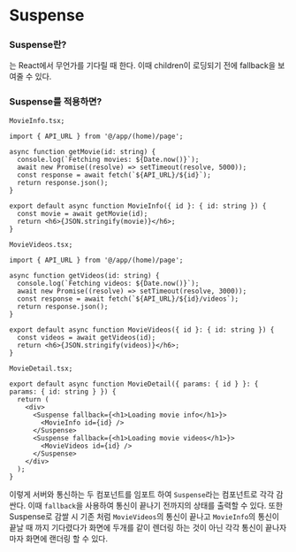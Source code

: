 # Suspense

### Suspense란?

<Suspense>는 React에서 무언가를 기다릴 때 한다. 이때 children이 로딩되기 전에 fallback을 보여줄 수 있다.

### Suspense를 적용하면?

```tsx
MovieInfo.tsx;

import { API_URL } from '@/app/(home)/page';

async function getMovie(id: string) {
  console.log(`Fetching movies: ${Date.now()}`);
  await new Promise((resolve) => setTimeout(resolve, 5000));
  const response = await fetch(`${API_URL}/${id}`);
  return response.json();
}

export default async function MovieInfo({ id }: { id: string }) {
  const movie = await getMovie(id);
  return <h6>{JSON.stringify(movie)}</h6>;
}
```

```tsx
MovieVideos.tsx;

import { API_URL } from '@/app/(home)/page';

async function getVideos(id: string) {
  console.log(`Fetching videos: ${Date.now()}`);
  await new Promise((resolve) => setTimeout(resolve, 3000));
  const response = await fetch(`${API_URL}/${id}/videos`);
  return response.json();
}

export default async function MovieVideos({ id }: { id: string }) {
  const videos = await getVideos(id);
  return <h6>{JSON.stringify(videos)}</h6>;
}
```

```tsx
MovieDetail.tsx;

export default async function MovieDetail({ params: { id } }: { params: { id: string } }) {
  return (
    <div>
      <Suspense fallback={<h1>Loading movie info</h1>}>
        <MovieInfo id={id} />
      </Suspense>
      <Suspense fallback={<h1>Loading movie videos</h1>}>
        <MovieVideos id={id} />
      </Suspense>
    </div>
  );
}
```

이렇게 서버와 통신하는 두 컴포넌트를 임포트 하여 `Suspense`라는 컴포넌트로 각각 감싼다. 이때 `fallback`을 사용하여 통신이 끝나기 전까지의 상태를 출력할 수 있다. 또한 Suspense로 감쌀 시 기존 처럼 `MovieVideos`의 통신이 끝나고 `MovieInfo`의 통신이 끝날 때 까지 기다렸다가 화면에 두개를 같이 렌더링 하는 것이 아닌 각각 통신이 끝나자마자 화면에 랜더링 할 수 있다.
